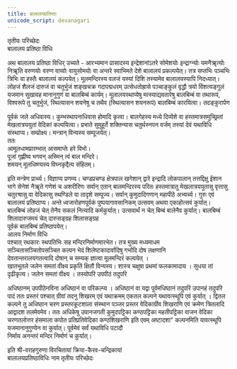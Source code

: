 ```yaml
---
title: बालालयप्रतिष्ठा
unicode_script: devanagari
---
```


तृतीयः परिच्छेदः  
बालालय प्रतिष्ठा विधिः  
 
अथ बालालय प्रतिष्ठा विधिर् उच्यते - आरभ्यमान प्रासादस्य इन्द्रेशानांऽतरे सोमेशयोः  इन्द्राग्न्योः यमनैॠत्योः निॠति वरुणयोः वरुण वाय्वोः वायुसोमयोः वा अन्तरे  स्वाभिमते देशे बालालयं प्रकल्पयेत्। तत्र सप्तभिः पञ्चभिः त्रिभिः वा हस्तैः बालालयं  कल्पयेत्। मूलमन्दिरस्य वलजं यस्यां दिशि तस्यामेव बालालयस्यापि निदध्यात्।  लोहजं शैलजं दारुजं वा चतुर्भुजं शङ्खचक्र गदापद्मधरम् उत्सेधतोह्रासे पञ्चाङ्कुलं वृद्धौ  त्रयो विंशत्यङ्गुलं यजमान सुखावह मानानुगुणं वा बालबिम्बं कार्यम्।  मूलालयस्थाप्येषु मत्स्याद्यवतारेषु बालबिम्बं वा तथारूपं, विश्वरूपे तु चतुर्भुजं, स्थित्यासन शयनेषु च तथैव (स्थित्यासन शयनरूपं) बालबिम्बं कारयित्वा। तदङ्कुरार्पण  
  

पूर्वकं जले अधिवास्य। कुम्भस्थापनाधिवास होमादि कृत्वा। बालगेहस्य मध्ये दिव्येंशे वा  हस्तमात्रसमुच्छ्रितां मेखलात्रययुतां वेदिकां कल्पयित्वा। प्रभाते सुमुहूर्ते शक्तिन्यास  चतुर्थस्नपन वर्जम् तस्यां देवं यथाविधि संस्थाप्य। सम्प्रोक्ष्य। मन्त्रान् विन्यस्य सम्पूजयेत्।  
ततः  
आमूलधामप्रारम्भात् आसमाप्तेः हरे विभो।  
पूजां गृह्णीष्व भगवन् अस्मिन् त्वं बाल मन्दिरे।  
शमयन् मूलधिष्ण्यस्य विघ्नकृद्दैत्य संहितम्।  
 
इति मन्त्रेण प्रार्थ्य। विज्ञाप्य प्रणम्य। चण्डप्रचण्ड क्षेत्रपाल खगेशान् द्वारे इन्द्रादि  लोकपालान् तत्तद्दिक्षु ईशान भागे सेनेशं नैॠते गणेशं च अशरीरिणः सर्वान् एतान्  बालमन्दिरस्य परितः हस्तमात्रातु मेखलात्रययुतासु वृत्तासु चतुरश्रासु वा वेदिकासु  स्थण्डिले वा तादृशे सम्पूज्य। सर्वान् कुमुदादिगणान् महापीठे अभ्यर्च्य। गुरुः एवं  बालालयं प्रतिष्ठाप्य। अन्ते ध्वजारोहणपूर्वकं पुष्पयागावसानिकम् उत्सवम् अथवा  एकाहोत्सवं कुर्यात्। बालबिम्बं लोहजं चेत् तेनैव सकलं नित्यादि कर्मकुर्यात्। उत्सवार्थं  न चेत् बिम्बं बालेनैव कुर्यात्। बालबिम्बं शिलादारुजमयं चेत् दारुसङ्ग्रह शिलासङ्ग्रह  
पूर्वकं बालबिम्बं प्रतिष्ठापयेत्।  
आलय निर्माण विधिः  
पश्चात् रथकारः स्थपतिभिः सह मन्दिरनिर्माणमारभेत। तत्र मुख्य मध्यमाधम  
सञ्चितासञ्चितोपसञ्चित कल्पन भेदं शिलेष्टकादार्वादिषु गर्भादि दोष लक्षणानि  
देवतान्तरालयगतत्वादि दोषान् च सम्यक् ज्ञात्वा मूलमन्दिरं कल्पयेत् ।  
खातभूतले जलेन समतां वीक्ष्य प्रकृतिं क्षितौ विन्यस्य। शास्त्र चक्षुषा प्रथमां  फलकामादाय । सुधया तां दृढीकृत्य। जलेन समतां वीक्ष्य । तस्योपरि उपपीठं तदुपरि  
  

अधिष्ठानम् उपपीठेनविना अधिष्ठानं वा परिकल्प्य । अधिष्ठानं वा यद्वा पूर्वमधिष्ठानं तदुपरि  उपानहं तदुपरि पादं ततः प्रस्तरं पश्चात् ग्रीवां तदनु शिखरम् एवं यथाक्रमम् एकतल  कल्पने यथावत्स्थूपि एवं कुर्यात् । द्वितल कल्पने तु अधिष्ठान चरण प्रस्तरकूटशाला  संस्थान पञ्जर प्रस्तर वेदिकाग्रीव शिखराणि एवं क्रमेण त्रितलादि आद्वादश तलमेवमेव।  ततः अधिकेषु उपानजगती कुमुदपट्टिका कण्ठपट्टिका महतीपट्टिका वाजन वेदिका  चरणतलोत्तर हंसमाला कपोत प्रतिप्रतिवेदिका कण्ठशिखराणि इति एवम् अष्टादशा"  कल्पनमिति यावत्स्थूपि यजमानानुगुण्येन वा कुर्यात्। पूर्वमेवं सर्वं यथाविधि पटादौ  
निर्माय अनन्तरं मन्दिर निर्माणं च कुर्यात्।  
 
इति श्री-वराहगुरुणा विरचितायां क्रिया-कैरव-चन्द्रिकायां  
बालालयप्रतिष्ठाविधिः नाम तृतीयः परिच्छेदः  
